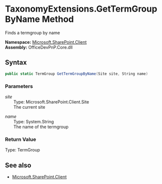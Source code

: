 # TaxonomyExtensions.GetTermGroupByName Method  
Finds a termgroup by name  

**Namespace:** [Microsoft.SharePoint.Client](Microsoft.SharePoint.Client.md)  
**Assembly:** OfficeDevPnP.Core.dll  
## Syntax
```C#
public static TermGroup GetTermGroupByName(Site site, String name)
```
### Parameters
*site*  
&emsp;&emsp;Type: Microsoft.SharePoint.Client.Site  
&emsp;&emsp;The current site  

*name*  
&emsp;&emsp;Type: System.String  
&emsp;&emsp;The name of the termgroup  

### Return Value
Type: TermGroup  


## See also
- [Microsoft.SharePoint.Client](Microsoft.SharePoint.Client.md)
